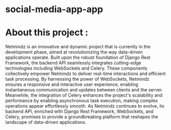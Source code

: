 # social-media-app-app

# About this project :

Netmindz is an innovative and dynamic project that is currently in the development phase, aimed at revolutionizing the way data-driven applications operate. Built upon the robust foundation of Django Rest Framework, the backend API seamlessly integrates cutting-edge technologies including WebSockets and Celery. These components collectively empower Netmindz to deliver real-time interactions and efficient task processing. By harnessing the power of WebSockets, Netmindz ensures a responsive and interactive user experience, enabling instantaneous communication and updates between clients and the server. Meanwhile, the integration of Celery enhances the project's scalability and performance by enabling asynchronous task execution, making complex operations appear effortlessly smooth. As Netmindz continues to evolve, its backend API, enriched with Django Rest Framework, WebSockets, and Celery, promises to provide a groundbreaking platform that reshapes the landscape of data-driven applications.
